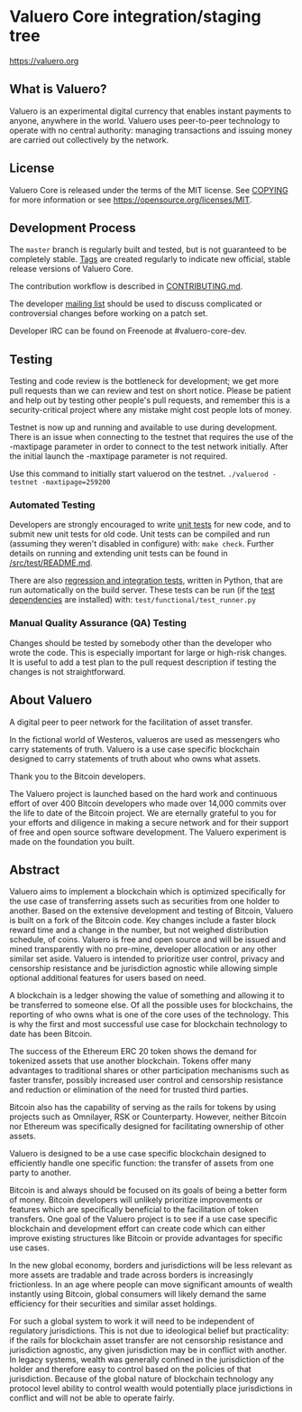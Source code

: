 Valuero Core integration/staging tree
=====================================

https://valuero.org

What is Valuero?
----------------

Valuero is an experimental digital currency that enables instant payments to
anyone, anywhere in the world. Valuero uses peer-to-peer technology to operate
with no central authority: managing transactions and issuing money are carried
out collectively by the network. 



License
-------

Valuero Core is released under the terms of the MIT license. See [COPYING](COPYING) for more
information or see https://opensource.org/licenses/MIT.

Development Process
-------------------

The `master` branch is regularly built and tested, but is not guaranteed to be
completely stable. [Tags](https://github.com/valuero-org/valuero/tags) are created
regularly to indicate new official, stable release versions of Valuero Core.

The contribution workflow is described in [CONTRIBUTING.md](CONTRIBUTING.md).

The developer [mailing list](https://lists.linuxfoundation.org/mailman/listinfo/valuero-dev)
should be used to discuss complicated or controversial changes before working
on a patch set.

Developer IRC can be found on Freenode at #valuero-core-dev.

Testing
-------

Testing and code review is the bottleneck for development; we get more pull
requests than we can review and test on short notice. Please be patient and help out by testing
other people's pull requests, and remember this is a security-critical project where any mistake might cost people
lots of money.

Testnet is now up and running and available to use during development. There is an issue when connecting to the testnet that requires the use of the -maxtipage parameter in order to connect to the test network initially. After the initial launch the -maxtipage parameter is not required.

Use this command to initially start valuerod on the testnet. <code>./valuerod -testnet -maxtipage=259200</code>

### Automated Testing

Developers are strongly encouraged to write [unit tests](src/test/README.md) for new code, and to
submit new unit tests for old code. Unit tests can be compiled and run
(assuming they weren't disabled in configure) with: `make check`. Further details on running
and extending unit tests can be found in [/src/test/README.md](/src/test/README.md).

There are also [regression and integration tests](/test), written
in Python, that are run automatically on the build server.
These tests can be run (if the [test dependencies](/test) are installed) with: `test/functional/test_runner.py`


### Manual Quality Assurance (QA) Testing

Changes should be tested by somebody other than the developer who wrote the
code. This is especially important for large or high-risk changes. It is useful
to add a test plan to the pull request description if testing the changes is
not straightforward.


About Valuero
----------------
A digital peer to peer network for the facilitation of asset transfer.



In the fictional world of Westeros, valueros are used as messengers who carry statements of truth. Valuero is a use case specific blockchain designed to carry statements of truth about who owns what assets. 



Thank you to the Bitcoin developers. 

The Valuero project is launched based on the hard work and continuous effort of over 400 Bitcoin developers who made over 14,000 commits over the life to date of the Bitcoin project. We are eternally grateful to you for your efforts and diligence in making a secure network and for their support of free and open source software development.  The Valuero experiment is made on the foundation you built.


Abstract
----------------
Valuero aims to implement a blockchain which is optimized specifically for the use case of transferring assets such as securities from one holder to another. Based on the extensive development and testing of Bitcoin, Valuero is built on a fork of the Bitcoin code. Key changes include a faster block reward time and a change in the number, but not weighed distribution schedule, of coins. Valuero is free and open source and will be issued and mined transparently with no pre-mine, developer allocation or any other similar set aside. Valuero is intended to prioritize user control, privacy and censorship resistance and be jurisdiction agnostic while allowing simple optional additional features for users based on need.



A blockchain is a ledger showing the value of something and allowing it to be transferred to someone else. Of all the possible uses for blockchains, the reporting of who owns what is one of the core uses of the technology.  This is why the first and most successful use case for blockchain technology to date has been Bitcoin.

The success of the Ethereum ERC 20 token shows the demand for tokenized assets that use another blockchain.  Tokens offer many advantages to traditional shares or other participation mechanisms such as faster transfer, possibly increased user control and censorship resistance and reduction or elimination of the need for trusted third parties.

Bitcoin also has the capability of serving as the rails for tokens by using projects such as Omnilayer, RSK or Counterparty. However, neither Bitcoin nor Ethereum was specifically designed for facilitating ownership of other assets. 

Valuero is designed to be a use case specific blockchain designed to efficiently handle one specific function: the transfer of assets from one party to another.

Bitcoin is and always should be focused on its goals of being a better form of money. Bitcoin developers will unlikely prioritize improvements or features which are specifically beneficial to the facilitation of token transfers.  One goal of the Valuero project is to see if a use case specific blockchain and development effort can create code which can either improve existing structures like Bitcoin or provide advantages for specific use cases.

In the new global economy, borders and jurisdictions will be less relevant as more assets are tradable and trade across borders is increasingly frictionless. In an age where people can move significant amounts of wealth instantly using Bitcoin, global consumers will likely demand the same efficiency for their securities and similar asset holdings.

For such a global system to work it will need to be independent of regulatory jurisdictions.  This is not due to ideological belief but practicality: if the rails for blockchain asset transfer are not censorship resistance and jurisdiction agnostic, any given jurisdiction may be in conflict with another.  In legacy systems, wealth was generally confined in the jurisdiction of the holder and therefore easy to control based on the policies of that jurisdiction. Because of the global nature of blockchain technology any protocol level ability to control wealth would potentially place jurisdictions in conflict and will not be able to operate fairly.  

